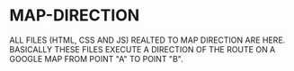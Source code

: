 # MAP-DIRECTION
ALL FILES (HTML, CSS AND JS) REALTED TO MAP DIRECTION ARE  HERE.  BASICALLY THESE  FILES  EXECUTE A DIRECTION OF THE  ROUTE ON A GOOGLE MAP FROM POINT "A"  TO POINT "B".
